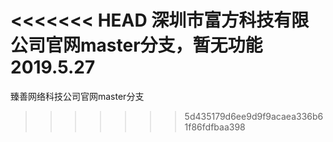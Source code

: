 <<<<<<< HEAD
﻿深圳市富方科技有限公司官网master分支，暂无功能
 2019.5.27
=======
臻善网络科技公司官网master分支
>>>>>>> 5d435179d6ee9d9f9acaea336b61f86fdfbaa398
